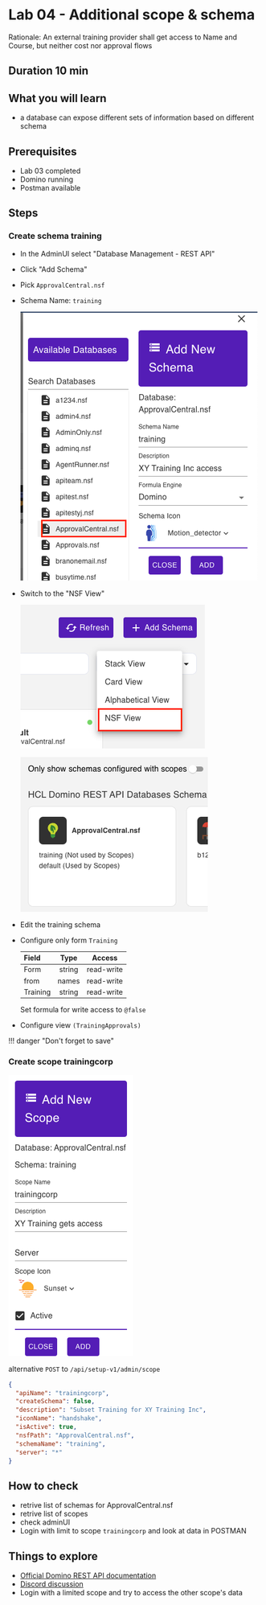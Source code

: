 # Lab 04 - Additional scope & schema

Rationale: An external training provider shall get access to Name and Course,
but neither cost nor approval flows

## Duration 10 min

## What you will learn

- a database can expose different sets of information based on different schema

## Prerequisites

- Lab 03 completed
- Domino running
- Postman available

## Steps

### Create schema training

- In the AdminUI select "Database Management - REST API"
- Click "Add Schema"
- Pick `ApprovalCentral.nsf`
- Schema Name: `training`

  ![Add Schema](img/AddSchema.png)

- Switch to the "NSF View"

  ![NSF View](img/nsfView.png)

  ![TrainingSchema](img/TrainingSchema.png)

- Edit the training schema
- Configure only form `Training`

  | Field    |  Type  |   Access   |
  | -------- | :----: | :--------: |
  | Form     | string | read-write |
  | from     | names  | read-write |
  | Training | string | read-write |

  Set formula for write access to `@false`

- Configure view `(TrainingApprovals)`

!!! danger "Don't forget to save"

### Create scope trainingcorp

![Added scope](img/AddScope.png)

alternative `POST` to `/api/setup-v1/admin/scope`

```json
{
  "apiName": "trainingcorp",
  "createSchema": false,
  "description": "Subset Training for XY Training Inc",
  "iconName": "handshake",
  "isActive": true,
  "nsfPath": "ApprovalCentral.nsf",
  "schemaName": "training",
  "server": "*"
}
```

## How to check

- retrive list of schemas for ApprovalCentral.nsf
- retrive list of scopes
- check adminUI
- Login with limit to scope `trainingcorp` and look at data in POSTMAN

## Things to explore

- [Official Domino REST API documentation](https://opensource.hcltechsw.com/Domino-rest-api/index.html)
- [Discord discussion](https://discord.com/invite/jmRHpDRnH4)
- Login with a limited scope and try to access the other scope's data
